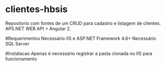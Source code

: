 # clientes-hbsis
Repositorio com fontes de um CRUD para cadastro e listagem de clientes. APS.NET WEB API + Angular 2.

#Requerimentos
Necessário IIS e ASP.NET Framework 4.6+
Necessário SQL Server

#Instalacao
Apenas é necessário registrar a pasta clonada no IIS para funcionamento
